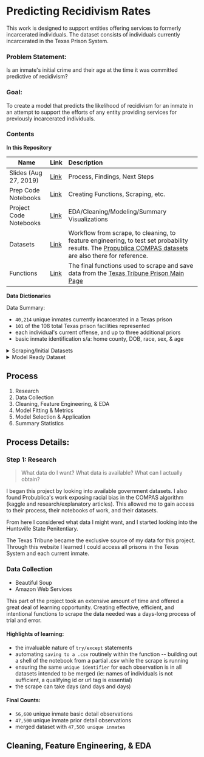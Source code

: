 # Predicting Recidivism Rates
This work is designed to support entities offering services to formerly incarcerated individuals. The dataset consists of individuals currently incarcerated in the Texas Prison System.


### Problem Statement:
Is an inmate's initial crime and their age at the time it was committed predictive of recidivism?

### Goal:
To create a model that predicts the likelihood of recidivism for an inmate in an attempt to support the efforts of any entity providing services for previously incarcerated individuals.


### Contents
**In this Repository**

| Name | Link | Description |
| ---- | ---- | :---------- |
| Slides (Aug 27, 2019) | [Link](./Slides_Aug2019.pdf) | Process, Findings, Next Steps |
| Prep Code Notebooks | [Link](./Prep_Notebooks) |Creating Functions, Scraping, etc. |
| Project Code Notebooks | [Link](./Project_Notebooks) | EDA/Cleaning/Modeling/Summary Visualizations |
| Datasets | [Link](./datasets) | Workflow from scrape, to cleaning, to feature engineering, to test set probability results. The [Propublica COMPAS datasets](https://www.propublica.org/datastore/dataset/compas-recidivism-risk-score-data-and-analysis) are also there for reference. |
| Functions | [Link](./Project_Notebooks/inmate_scrape.py) | The final functions used to scrape and save data from the [Texas Tribune Prison Main Page](https://www.texastribune.org/library/data/texas-prisons/) |



**Data Dictionaries**

Data Summary:
- `40,214` unique inmates currently incarcerated in a Texas prison
- `101` of the 108 total Texas prison facilities represented
- each individual's current offense, and up to three additional priors
- basic inmate identification s/a: home county, DOB, race, sex, & age

<details>
<summary> Scraping/Initial Datasets </summary>

>  [Priors csv](./datasets/my_data/priors_FINAL.csv)

>  [Inmate Details csv](./datasets/my_data/inmate_details_FINAL.csv)

>  [Merged csv](./datasets/my_data/complete_raw_df.csv)


**Priors csv**

All inmates have a `pr_crime_0`, which is their current offense. Some inmates have additional priors, and these are identified as pr_crime_1, pr_crime_2, and pr_crime_3. If an inmate does not have any or all of these priors, these cells for that inmate are filled with `'No_data'`. Connected to each offense is `pr_commit_date`, `pr_term`, and `pr_begins`. Below each of these is listed only once. However, each inmate could have information in some or all of these. Pr_crime_3 is their oldest prior, whereas pr_crime_1 is their most recent. This information was scraped from the [Texas Tribune](https://www.texastribune.org/library/data/texas-prisons/units).

| Data | Type | Description |
| --- | --- | :--- |
| name | string | inmate's name |
| TDCJ_ID | int | unique identification number for each inmate |
| pr_crime_0 | string | current offense; `pr_crime_1`, `_2`, `_3` also present |
| pr_commit_date_0 | string | the date this offense was committed; `pr_commit_date_1`, `_2`, `_3` also present |
| pr_term_0 | string | the length of time of the sentence; `pr_term_1`, `_2`, `_3` also present |
| pr_begins_0 | string | the first day of the sentence; `pr_begins_1`, `_2`, `_3` also present  |


**Inmate Details csv**

This is the personal information of each inmate.

| Data | Type | Description |
| --- | --- | :--- |
| name | string | inmate's name |
| sex | string | 'Male', 'Female' |
| race | string | each inmate's race |
| age | int | current age |
| max_sentence | string | each inmate's maximum sentence|
| prison_unit | string | the prison they are located |
| DOB | string | each inmate's date of birth |
| home_county | string | each inmate's home county |
| TDCJ_ID | int | unique identification number for each inmate |
| proj_release_date | string | an inmate's projected release date |

</details>

<details>
<summary> Model Ready Dataset </summary>

>  [Model Ready Dataset](./datasets/my_data/complete_model_ready.csv)

**Model Ready Dataset**

This is the `cleaned dataset` with features ready to be trained. Steps that were taken are explained below in the `process section` of the README. These features have been added to the original dataset, and the descriptions below address added or altered features exclusively.

17 types of crimes were categorized and made into dummy variables. The remaining crimes were distributed in a category called `other_crime`. Only one is represented in the dictionary below. Details about the categories are discussed in the `process` section of the README. Additionally, `101 prisons` were represented in the final dataset, and dummy variables were created. The base variable name is used to represent all below. `Ages` and `terms` were converted to floats and binned to be able to check each within the model. For both, the floats were used as features.

| Data | Type | Description |
| --- | --- | :--- |
| feature_crime | string | the inmate's initial offense (up to three priors) |
| feature_startdate | datetime | when the sentence of the initial offense began |
| feature_term | string | the years, months, and days of the inmate's term |
| feature_commit_date | datetime | the date the offense was committed |
| target_value | mixed | if there is a re-offense, the crime itself; if no re-offense, the int 0|
| final_target | int | the y-value; ``{1: reoffend, 0: no re-offense}``|
| theft_crime | int | ``{1: theft related crime, 0: not}`` |
| prison_unit_ | int | ``{1: at this prison, 0: not}`` |
| commit_age | float | the age of each inmate at the time the feature crime occurred |
| feature_term_flt | float | the years, months, and days of each inmate's term in a numerical float |
| term_binned_ | int | ``{1: remaining term in that range, 0: not}``; in years: `Less than 1`, `1_to_5`, `11_15`, `16_20`, `21_30`, `31_40`, `40+` |
| age_binned_ | int | ``{1: age in that range, 0: not}``; `Under 18`, `18 to 30`, `31 to 40`, `41 to 50`, `51 to 60`, `61 to 70`, `Above 70` |

</details>

## Process
1. Research
2. Data Collection
3. Cleaning, Feature Engineering, & EDA
4. Model Fitting & Metrics
5. Model Selection & Application
6. Summary Statistics

## Process Details:
### Step 1: Research
> What data do I want? What data is available? What can I actually obtain?

I began this project by looking into available government datasets. I also found Probublica's work exposing racial bias in the COMPAS algorithm (kaggle and research/explanatory articles). This allowed me to gain access to their process,  their notebooks of work, and their datasets.

From here I considered what data I might want, and I started looking into the Huntsville State Penitentiary.

The Texas Tribune became the exclusive source of my data for this project. Through this website I learned I could access all prisons in the Texas System and each current inmate.

### Data Collection
- Beautiful Soup
- Amazon Web Services

This part of the project took an extensive amount of time and offered a great deal of learning opportunity. Creating effective, efficient, and intentional functions to scrape the data needed was a days-long process of trial and error.

#### Highlights of learning:
- the invaluable nature of `try/except` statements
- automating `saving to a .csv` routinely within the function
  -- building out a shell of the notebook from a partial .csv while the scrape is running
- ensuring the same `unique identifier` for each observation is in all datasets intended to be merged (ie: names of individuals is not sufficient, a qualifying id or url tag is essential)
- the scrape can take days (and days and days)

#### Final Counts:
- `56,600` unique inmate basic detail observations
- `47,500` unique inmate prior detail observations
- merged dataset with `47,500 unique inmates`

## Cleaning, Feature Engineering, & EDA
